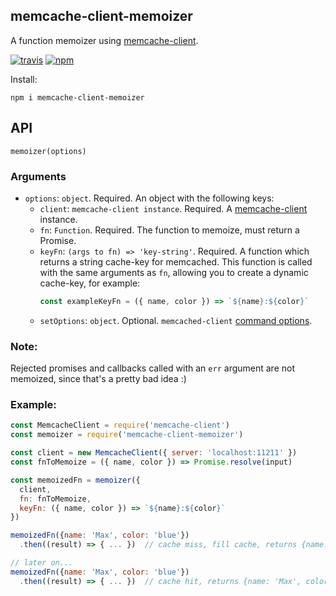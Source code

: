## memcache-client-memoizer

A function memoizer using [memcache-client](https://www.npmjs.com/package/memcache-client).

[![travis][travis-image]][travis-url]
[![npm][npm-image]][npm-url]

[travis-image]: https://travis-ci.org/maxnachlinger/memcache-client-memoizer.svg?branch=master
[travis-url]: https://travis-ci.org/maxnachlinger/memcache-client-memoizer
[npm-image]: https://img.shields.io/npm/v/memcache-client-memoizer.svg?style=flat
[npm-url]: https://npmjs.org/package/memcache-client-memoizer

Install:
```shell
npm i memcache-client-memoizer
```

## API
`memoizer(options)`

### Arguments
* `options`: `object`. Required. An object with the following keys:
  * `client`: `memcache-client instance`. Required. A [memcache-client](https://www.npmjs.com/package/memcache-client) instance.
  * `fn`: `Function`. Required. The function to memoize, must return a Promise.
  * `keyFn`: `(args to fn) => 'key-string'`. Required. A function which returns a string cache-key for memcached. This function is called with the same arguments as `fn`, allowing you to create a dynamic cache-key, for example: 
    ```javascript
    const exampleKeyFn = ({ name, color }) => `${name}:${color}`
    ```
  * `setOptions`: `object`. Optional. `memcached-client` [command options](https://www.npmjs.com/package/memcache-client#command-options).

### Note:
Rejected promises and callbacks called with an `err` argument are not memoized, since that's a pretty bad idea :)

### Example:
```javascript
const MemcacheClient = require('memcache-client')
const memoizer = require('memcache-client-memoizer')

const client = new MemcacheClient({ server: 'localhost:11211' })
const fnToMemoize = ({ name, color }) => Promise.resolve(input)

const memoizedFn = memoizer({
  client,
  fn: fnToMemoize,
  keyFn: ({ name, color }) => `${name}:${color}`
})

memoizedFn({name: 'Max', color: 'blue'})
  .then((result) => { ... })  // cache miss, fill cache, returns {name: 'Max', color: 'blue'}

// later on...
memoizedFn({name: 'Max', color: 'blue'})
  .then((result) => { ... })  // cache hit, returns {name: 'Max', color: 'blue'}
```
